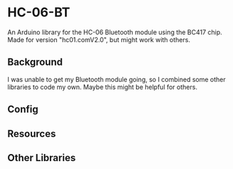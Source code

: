 # HC-06-BT
An Arduino library for the HC-06 Bluetooth module using the BC417 chip. Made for version "hc01.comV2.0", but might work with others.

## Background
I was unable to get my Bluetooth module going, so I combined some other libraries to code my own. Maybe this might be helpful for others.

## Config

## Resources

## Other Libraries
